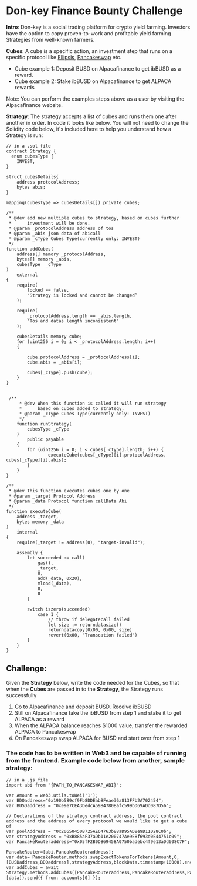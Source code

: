 # Don-key Finance Bounty Challenge

**Intro**: Don-key is a social trading platform for crypto yield farming. Investors have the option to copy proven-to-work and profitable yield farming Strategies from well-known farmers. 

**Cubes**: A cube is a specific action, an investment step that runs on a specific protocol like [Ellipsis](https://www.ellipsis.finance/), [Pancakeswap](https://pancakeswap.finance/) etc. 
- Cube example 1: Deposit BUSD on Alpacafinance to get ibBUSD as a reward.
- Cube example 2: Stake ibBUSD  on Alpacafinance to get ALPACA rewards

Note: You can perform the examples steps above as a user by visiting the Alpacafinance website.

**Strategy**:
The strategy accepts a list of cubes and runs them one after another in order. 
In code it looks like below.
You will not need to change the Solidity code below, it's included here to help you understand how a Strategy is run:

    // in a .sol file
    contract Strategy {
      enum cubesType {
        INVEST, 
    }

    struct cubesDetails{
        address protocolAddress;
        bytes abis;
    }

    mapping(cubesType => cubesDetails[]) private cubes;

    /**
     * @dev add new multiple cubes to strategy, based on cubes further
     *      investment will be done.
     * @param _protocolAddress address of tos
     * @param _abis json data of abicall
     * @param _cType Cubes Type(currently only: INVEST)
     */
    function addCubes(
        address[] memory _protocolAddress,
        bytes[] memory _abis,
        cubesType  _cType
    )
        external
    {
        require(
            locked == false,
            "Strategy is locked and cannot be changed”
        );

        require(
            _protocolAddress.length == _abis.length,
            "Tos and datas length inconsistent"
        );

        cubesDetails memory cube;
        for (uint256 i = 0; i < _protocolAddress.length; i++)
        {
            
            cube.protocolAddress = _protocolAddress[i];
            cube.abis = _abis[i];

            cubes[_cType].push(cube);
        }
    }


     /**
         * @dev When this function is called it will run strategy
         *      based on cubes added to strategy.
         * @param _cType Cubes Type(currently only: INVEST)
         */
        function runStrategy(
            cubesType _cType
        )
            public payable
        {
            for (uint256 i = 0; i < cubes[_cType].length; i++) {
                    executeCube(cubes[_cType][i].protocolAddress, cubes[_cType][i].abis);
            }
        }
    }

    /**
     * @dev This function executes cubes one by one
     * @param _target Protocol Address
     * @param _data Protocol function callData Abi
     */
    function executeCube(
        address _target,
        bytes memory _data
    ) 
        internal 
    {
        require(_target != address(0), "target-invalid");

        assembly {
            let succeeded := call(
                gas(),
                _target,
                0,
                add(_data, 0x20),
                mload(_data),   
                0,
                0
            )

            switch iszero(succeeded)
                case 1 {
                    // throw if delegatecall failed
                    let size := returndatasize()
                    returndatacopy(0x00, 0x00, size)
                    revert(0x00, "Transcation failed")
            }
        }
    }


## Challenge: 
Given the **Strategy** below, write the code needed for the Cubes, so that when the **Cubes** are passed in to the **Strategy**, the Strategy runs successfully 
1. Go to Alpacafinance and deposit BUSD. Receive ibBUSD
2. Still on Alpacafinance take the ibBUSD from step 1 and stake it to get ALPACA as a reward
3. When the ALPACA balance reaches $1000 value, transfer the rewarded ALPACA to Pancakeswap
4. On Pancakeswap swap ALPACA for BUSD and start over from step 1

### The code has to be written in Web3 and be capable of running from the frontend. Example code below from another, sample strategy:

    // in a .js file
    import abi from "{PATH_TO_PANCAKESWAP_ABI}";
    
    var Amount = web3.utils.toWei('1');
    var BDOaddress="0x190b589cf9Fb8DDEabBFeae36a813FFb2A702454";
    var BUSDaddress = "0xe9e7CEA3DedcA5984780Bafc599bD69ADd087D56";

    // Declarations of the strategy contract address, the pool contract address and the address of every protocol we would like to get a cube of
    var poolAddress = "0x20650450B725AE64763b88aD95AD8e9D11028C0b";
    var strategyAddress = "0xB885aF37aDb11e200747Ae9E8f693d0E44751c09";
    var PancakeRouteraddress="0x05fF2B0DB69458A0750badebc4f9e13aDd608C7F";

    PancakeRouter=[abi,PancakeRouteraddress];
    var data= PancakeRouter.methods.swapExactTokensForTokens(Amount,0,[BUSDaddress,BDOaddress],strategyAddress,blockData.timestamp+10000).encodeABI();
    var addCubes = await Strategy.methods.addCubes([PancakeRouteraddress,PancakeRouteraddress,PancakeRouter],[data]).send({ from: accounts[0] });


